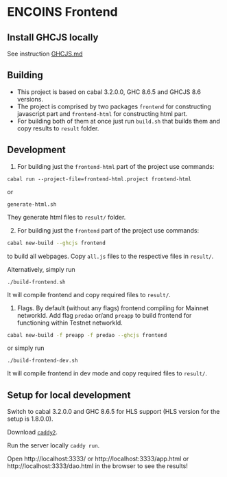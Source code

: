 # ENCOINS Frontend

## Install GHCJS locally

See instruction [GHCJS.md](GHCJS.md)

## Building

- This project is based on cabal 3.2.0.0, GHC 8.6.5 and GHCJS 8.6 versions.
- The project is comprised by two packages `frontend` for constructing javascript part and `frontend-html` for constructing html part.
- For building both of them at once just run `build.sh` that builds them and copy results to `result` folder.

## Development

1. For building just the `frontend-html` part of the project use commands:
```
cabal run --project-file=frontend-html.project frontend-html
```
or

```
generate-html.sh
```

They generate html files to `result/` folder.

2. For building just the `frontend` part of the project use commands:

```bash
cabal new-build --ghcjs frontend
```
to build all webpages. Copy `all.js` files to the respective files in `result/`.

Alternatively, simply run
```
./build-frontend.sh
```
It will compile frontend and copy required files to `result/`.

1. Flags. By default (without any flags) frontend compiling for Mainnet networkId. Add flag `predao` or/and `preapp` to build frontend for functioning within Testnet networkId.

```bash
cabal new-build -f preapp -f predao --ghcjs frontend
```
or simply run

```
./build-frontend-dev.sh
```
It will compile frontend in dev mode and copy required files to `result/`.

## Setup for local development

Switch to cabal 3.2.0.0 and GHC 8.6.5 for HLS support (HLS version for the setup is 1.8.0.0).

Download [`caddy2`](https://caddyserver.com/v2).

Run the server locally `caddy run`.

Open http://localhost:3333/ or http://localhost:3333/app.html or http://localhost:3333/dao.html in the browser to see the results!
